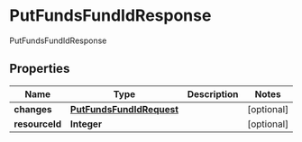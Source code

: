 

# PutFundsFundIdResponse

PutFundsFundIdResponse

## Properties

| Name | Type | Description | Notes |
|------------ | ------------- | ------------- | -------------|
|**changes** | [**PutFundsFundIdRequest**](PutFundsFundIdRequest.md) |  |  [optional] |
|**resourceId** | **Integer** |  |  [optional] |



